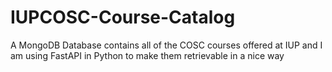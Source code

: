 # IUPCOSC-Course-Catalog
 A MongoDB Database contains all of the COSC courses offered at IUP and I am using FastAPI in Python to make them retrievable in a nice way
